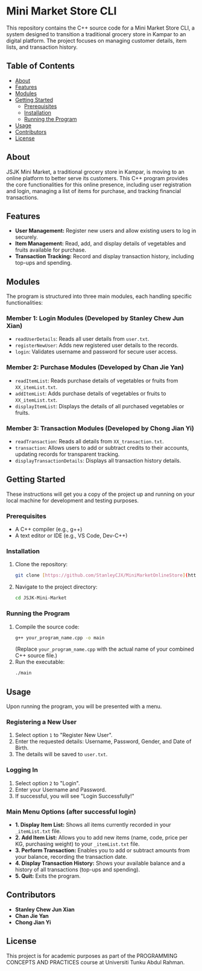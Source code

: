 # Mini Market Store CLI

This repository contains the C++ source code for a Mini Market Store CLI, a system designed to transition a traditional grocery store in Kampar to an digital platform. The project focuses on managing customer details, item lists, and transaction history.

## Table of Contents

- [About](#about)
- [Features](#features)
- [Modules](#modules)
- [Getting Started](#getting-started)
  - [Prerequisites](#prerequisites)
  - [Installation](#installation)
  - [Running the Program](#running-the-program)
- [Usage](#usage)
- [Contributors](#contributors)
- [License](#license)

## About

JSJK Mini Market, a traditional grocery store in Kampar, is moving to an online platform to better serve its customers. This C++ program provides the core functionalities for this online presence, including user registration and login, managing a list of items for purchase, and tracking financial transactions.

## Features

* **User Management:** Register new users and allow existing users to log in securely.
* **Item Management:** Read, add, and display details of vegetables and fruits available for purchase.
* **Transaction Tracking:** Record and display transaction history, including top-ups and spending.

## Modules

The program is structured into three main modules, each handling specific functionalities:

### Member 1: Login Modules (Developed by Stanley Chew Jun Xian)

* `readUserDetails`: Reads all user details from `user.txt`. 
* `registerNewUser`: Adds new registered user details to the records. 
* `login`: Validates username and password for secure user access. 

### Member 2: Purchase Modules (Developed by Chan Jie Yan)

* `readItemList`: Reads purchase details of vegetables or fruits from `XX_itemList.txt`. 
* `addItemList`: Adds purchase details of vegetables or fruits to `XX_itemList.txt`. 
* `displayItemList`: Displays the details of all purchased vegetables or fruits. 

### Member 3: Transaction Modules (Developed by Chong Jian Yi)

* `readTransaction`: Reads all details from `XX_transaction.txt`. 
* `transaction`: Allows users to add or subtract credits to their accounts, updating records for transparent tracking. 
* `displayTransactionDetails`: Displays all transaction history details. 

## Getting Started

These instructions will get you a copy of the project up and running on your local machine for development and testing purposes.

### Prerequisites

* A C++ compiler (e.g., g++)
* A text editor or IDE (e.g., VS Code, Dev-C++)

### Installation

1.  Clone the repository:
    ```bash
    git clone [https://github.com/StanleyCJX/MiniMarketOnlineStore](https://github.com/StanleyCJX/MiniMarketOnlineStore)
    ```
2.  Navigate to the project directory:
    ```bash
    cd JSJK-Mini-Market
    ```

### Running the Program

1.  Compile the source code:
    ```bash
    g++ your_program_name.cpp -o main
    ```
    (Replace `your_program_name.cpp` with the actual name of your combined C++ source file.)
2.  Run the executable:
    ```bash
    ./main
    ```

## Usage

Upon running the program, you will be presented with a menu.

### Registering a New User

1.  Select option `1` to "Register New User". 
2.  Enter the requested details: Username, Password, Gender, and Date of Birth. 
3.  The details will be saved to `user.txt`. 

### Logging In

1.  Select option `2` to "Login". 
2.  Enter your Username and Password. 
3.  If successful, you will see "Login Successfully!" 

### Main Menu Options (after successful login)

* **1. Display Item List:** Shows all items currently recorded in your `_itemList.txt` file. 
* **2. Add Item List:** Allows you to add new items (name, code, price per KG, purchasing weight) to your `_itemList.txt` file. 
* **3. Perform Transaction:** Enables you to add or subtract amounts from your balance, recording the transaction date. 
* **4. Display Transaction History:** Shows your available balance and a history of all transactions (top-ups and spending). 
* **5. Quit:** Exits the program. 

## Contributors

* **Stanley Chew Jun Xian** 
* **Chan Jie Yan** 
* **Chong Jian Yi**

## License

This project is for academic purposes as part of the PROGRAMMING CONCEPTS AND PRACTICES course at Universiti Tunku Abdul Rahman.
